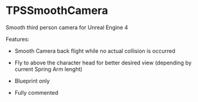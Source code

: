 # TPSSmoothCamera
Smooth third person camera for Unreal Engine 4

Features:

- Smooth Camera back flight while no actual collision is occurred

- Fly to above the character head for better desired view (depending by current Spring Arm lenght)

- Blueprint only

- Fully commented

